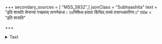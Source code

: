 +++
secondary_sources = [ "MSS_5832",]
jsonClass = "Subhaashita"
text = "इति शासति सेनान्यां गच्छतस् ताननेकधा।  \nनिषिध्य हसता किंचित् तस्थे तत्रान्धकारिणा॥"
title = "इति शासति"

+++

<details><summary>Text</summary>

इति शासति सेनान्यां गच्छतस् ताननेकधा।  
निषिध्य हसता किंचित् तस्थे तत्रान्धकारिणा॥
</details>
